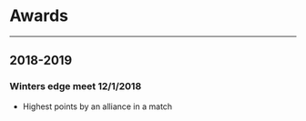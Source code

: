 # Awards
---

## 2018-2019

### Winters edge meet 12/1/2018
* Highest points by an alliance in a match
